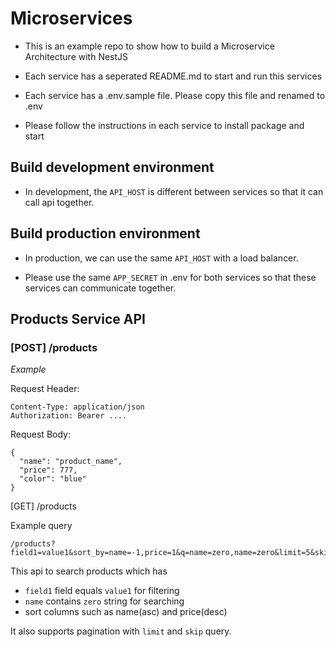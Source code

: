 # Microservices

- This is an example repo to show how to build a Microservice Architecture with NestJS

- Each service has a seperated README.md to start and run this services

- Each service has a .env.sample file. Please copy this file and renamed to .env

- Please follow the instructions in each service to install package and start

## Build development environment

- In development, the `API_HOST` is different between services so that it can call api together.

## Build production environment

- In production, we can use the same `API_HOST` with a load balancer.

- Please use the same `APP_SECRET` in .env for both services so that these services can communicate together.

## Products Service API

### [POST] /products
*Example*

Request Header: 
```
Content-Type: application/json
Authorization: Bearer ....
```

Request Body:
```
{
  "name": "product_name",
  "price": 777,
  "color": "blue"
}
```

[GET] /products

Example query
```
/products?field1=value1&sort_by=name=-1,price=1&q=name=zero,name=zero&limit=5&skip=6
```

This api to search products which has 
- `field1` field equals `value1` for filtering
- `name` contains `zero` string for searching
- sort columns such as name(asc) and price(desc)

It also supports pagination with `limit` and `skip` query.